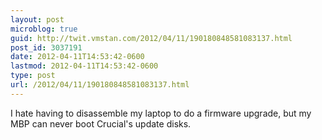 ```yaml
---
layout: post
microblog: true
guid: http://twit.vmstan.com/2012/04/11/190180848581083137.html
post_id: 3037191
date: 2012-04-11T14:53:42-0600
lastmod: 2012-04-11T14:53:42-0600
type: post
url: /2012/04/11/190180848581083137.html
---
```

I hate having to disassemble my laptop to do a firmware upgrade, but my MBP can never boot Crucial's update disks.
